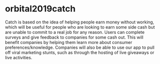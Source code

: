 # orbital2019catch
Catch is based on the idea of helping people earn money without working, which will be useful for people who are looking to earn some side cash but are unable to commit to a real job for any reason. Users can complete surveys and give feedback to companies for some cash out. This will benefit companies by helping them learn more about consumer preferences/knowledge. Companies will also be able to use our app to pull off viral marketing stunts, such as through the hosting of live giveaways or live activities.
